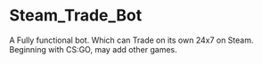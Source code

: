 # Steam_Trade_Bot
A Fully functional bot. Which can Trade on its own 24x7 on Steam. Beginning with CS:GO, may add other games.

